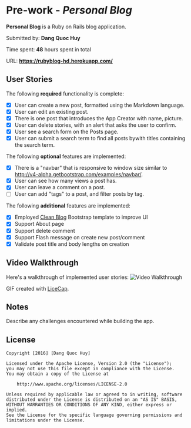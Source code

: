 # Pre-work - *Personal Blog*

**Personal Blog** is a Ruby on Rails blog application.

Submitted by: **Dang Quoc Huy**

Time spent: **48** hours spent in total

URL: **https://rubyblog-hd.herokuapp.com/**

## User Stories

The following **required** functionality is complete:
- [x] User can create a new post, formatted using the Markdown language.
- [x] User can edit an existing post.
- [x] There is one post that introduces the App Creator with name, picture.
- [x] User can delete stories, with an alert that asks the user to confirm.
- [x] User see a search form on the Posts page.
- [x] User can submit a search term to find all posts bywith titles containing the search term.

The following **optional** features are implemented:
- [x] There is a "navbar" that is responsive to window size similar to http://v4-alpha.getbootstrap.com/examples/navbar/. 
- [x] User can see how many views a post has. 
- [x] User can leave a comment on a post.
- [ ] User can add "tags" to a post, and filter posts by tag. 

The following **additional** features are implemented:
- [x] Employed [Clean Blog](https://startbootstrap.com/template-overviews/clean-blog/) Bootstrap template to improve UI
- [x] Support About page
- [x] Support delete comment
- [x] Support Flash message on create new post/comment
- [x] Validate post title and body lengths on creation

## Video Walkthrough 

Here's a walkthrough of implemented user stories:
![Video Walkthrough](walkthrough.gif)

GIF created with [LiceCap](http://www.cockos.com/licecap/).

## Notes

Describe any challenges encountered while building the app.

## License

    Copyright [2016] [Dang Quoc Huy]

    Licensed under the Apache License, Version 2.0 (the "License");
    you may not use this file except in compliance with the License.
    You may obtain a copy of the License at

        http://www.apache.org/licenses/LICENSE-2.0

    Unless required by applicable law or agreed to in writing, software
    distributed under the License is distributed on an "AS IS" BASIS,
    WITHOUT WARRANTIES OR CONDITIONS OF ANY KIND, either express or implied.
    See the License for the specific language governing permissions and
    limitations under the License.